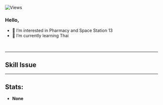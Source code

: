 <p align="left"> 
  <img src="https://komarev.com/ghpvc/?username=toptheworst&label=Profile%20views&color=0e75b6&style=flat" alt="Views" />&nbsp;               
</p>

### Hello,
<!-- - 👋 I’m urmom -->
- 👀 I’m interested in Pharmacy and Space Station 13
- 🌱 I’m currently learning Thai
<br>

---
## Skill Issue

---
## Stats:
- **None**
<!---
Saltywan/Saltywan is a ✨ special ✨ repository because its `README.md` (this file) appears on your GitHub profile.
You can click the Preview link to take a look at your changes.
--->
